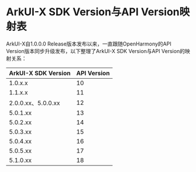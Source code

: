 # ArkUI-X SDK Version与API Version映射表

ArkUI-X自1.0.0.0 Release版本发布以来，一直跟随OpenHarmony的API Version版本同步升级发布，以下整理了ArkUI-X SDK Version与API Version的映射关系：

| ArkUI-X SDK Version  | API Version           |
| ---- | -------------- |
|       1.0.x.x       |         10       |
|       1.1.x.x       |         11       |
|       2.0.0.xx、5.0.0.xx       |         12       |
|       5.0.1.xx       |         13       |
|       5.0.2.xx       |         14       |
|       5.0.3.xx       |         15       |
|       5.0.4.xx       |         16       |
|       5.0.5.xx       |         17       |
|       5.1.0.xx       |         18       |